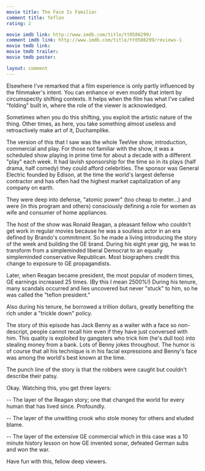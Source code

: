 ```yaml
---
movie title: The Face Is Familiar
comment title: Teflon
rating: 2

movie imdb link: http://www.imdb.com/title/tt0586299/
comment imdb link: http://www.imdb.com/title/tt0586299/reviews-1
movie tmdb link: 
movie tmdb trailer: 
movie tmdb poster: 

layout: comment
---
```


Elsewhere I've remarked that a film experience is only partly influenced by the filmmaker's intent. You can enhance or even modify that intent by circumspectly shifting contexts. It helps when the film has what I've called "folding" built in, where the role of the viewer is acknowledged.

Sometimes when you do this shifting, you exploit the artistic nature of the thing. Other times, as here, you take something almost useless and retroactively make art of it, Duchamplike. 

The version of this that I saw was the whole TeeVee show, introduction, commercial and play. For those not familiar with the show, it was a scheduled show playing in prime time for about a decade with a different "play" each week. It had lavish sponsorship for the time so in its plays (half drama, half comedy) they could afford celebrities. The sponsor was General Electric founded by Edison, at the time the world's largest defense contractor and has often had the highest market capitalization of any company on earth.

They were deep into defense, "atomic power" (too cheap to meter...) and were (in this program and others) consciously defining a role for women as wife and consumer of home appliances.

The host of the show was Ronald Reagan, a pleasant fellow who couldn't get work in regular movies because he was a soulless actor in an era defined by Brando's commitment. So he made a living introducing the story of the week and building the GE brand. During his eight year gig, he was to transform from a simpleminded liberal Democrat to an equally simpleminded conservative Republican. Most biographers credit this change to exposure to GE propagandists.

Later, when Reagan became president, the most popular of modern times, GE earnings increased 25 times. (By this I mean 2500%!) During his tenure, many scandals occurred and lies uncovered but never "stuck" to him, so he was called the "teflon president."

Also during his tenure, he borrowed a trillion dollars, greatly benefiting the rich under a "trickle down" policy.

The story of this episode has Jack Benny as a waiter with a face so non-descript, people cannot recall him even if they have just conversed with him. This quality is exploited by gangsters who trick him (he's dull too) into stealing money from a bank. Lots of Benny jokes throughout. The humor is of course that all his technique is in his facial expressions and Benny's face was among the world's best known at the time.

The punch line of the story is that the robbers were caught but couldn't describe their patsy.

Okay. Watching this, you get three layers:

-- The layer of the Reagan story; one that changed the world for every human that has lived since. Profoundly. 

-- The layer of the unwitting crook who stole money for others and eluded blame.

-- The layer of the extensive GE commercial which in this case was a 10 minute history lesson on how GE invented sonar, defeated German subs and won the war.

Have fun with this, fellow deep viewers.